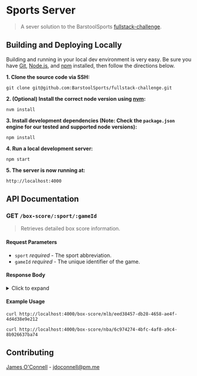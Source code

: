 # Sports Server

> A sever solution to the BarstoolSports [fullstack-challenge](https://github.com/BarstoolSports/fullstack-challenge).

## Building and Deploying Locally

Building and running in your local dev environment is very easy. Be sure you have [Git](https://git-scm.com/downloads), [Node.js](https://nodejs.org/), and [npm](http://npmjs.com/) installed, then follow the directions below.

**1. Clone the source code via SSH:**

```
git clone git@github.com:BarstoolSports/fullstack-challenge.git
```

**2. (Optional) Install the correct node version using [nvm](https://github.com/nvm-sh/nvm):**

```
nvm install
```

**3. Install development dependencies (Note: Check the `package.json` engine for our tested and supported node versions):**

```
npm install
```

**4. Run a local development server:**

```
npm start
```

**5. The server is now running at:**

```
http://localhost:4000
```

## API Documentation

### GET `/box-score/:sport/:gameId`

> Retrieves detailed box score information.

#### Request Parameters

- `sport` _required_ - The sport abbreviation.
- `gameId` _required_ - The unique identifier of the game.

#### Response Body

<details>
<summary>Click to expand</summary>
```json
{
  "league": String, // MLB | NBA ...
  "away_team": {
    // Details about the away team
  },
  "home_team": {
    // Details about the home team
  },
  "away_period_scores": [ ],
  "home_period_scores": [ ],
  "away_stats": [ ],
  "home_stats": [ ],
  "officials": [ ],
  "event_information": {
    // General information about the game
  },
  "away_totals": {
    // Total statistics for the away team
  },
  "home_totals": {
    // Total statistics for the home team
  }
}
```
</details>

#### Example Usage

```
curl http://localhost:4000/box-score/mlb/eed38457-db28-4658-ae4f-4d4d38e9e212
```

```
curl http://localhost:4000/box-score/nba/6c974274-4bfc-4af8-a9c4-8b926637ba74
```

## Contributing

[James O'Connell](https://github.com/oconnellj2) - [jdoconnell@pm.me](mailto:jdoconnell@pm.me)
